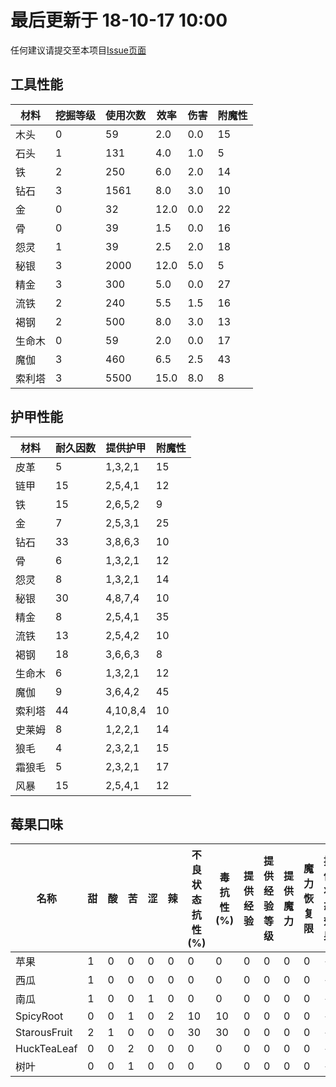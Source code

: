 # 最后更新于 18-10-17 10:00

任何建议请提交至本项目[Issue页面](https://github.com/351768593/MinecraftTheIrisiaContinent/issues)

## 工具性能

材料 | 挖掘等级 | 使用次数 | 效率 | 伤害 | 附魔性
-- | ---- | ---- | -- | -- | ---
木头 | 0 | 59 | 2.0 | 0.0 | 15
石头 | 1 | 131 | 4.0 | 1.0 | 5
铁 | 2 | 250 | 6.0 | 2.0 | 14
钻石 | 3 | 1561 | 8.0 | 3.0 | 10
金 | 0 | 32 | 12.0 | 0.0 | 22
骨 | 0 | 39 | 1.5 | 0.0 | 16
怨灵 | 1 | 39 | 2.5 | 2.0 | 18
秘银 | 3 | 2000 | 12.0 | 5.0 | 5
精金 | 3 | 300 | 5.0 | 0.0 | 27
流铁 | 2 | 240 | 5.5 | 1.5 | 16
褐钢 | 2 | 500 | 8.0 | 3.0 | 13
生命木 | 0 | 59 | 2.0 | 0.0 | 17
魔伽 | 3 | 460 | 6.5 | 2.5 | 43
索利塔 | 3 | 5500 | 15.0 | 8.0 | 8

## 护甲性能

材料 | 耐久因数 | 提供护甲 | 附魔性
-- | ---- | ---- | ---
皮革 | 5 | 1,3,2,1 | 15
链甲 | 15 | 2,5,4,1 | 12
铁 | 15 | 2,6,5,2 | 9
金 | 7 | 2,5,3,1 | 25
钻石 | 33 | 3,8,6,3 | 10
骨 | 6 | 1,3,2,1 | 12
怨灵 | 8 | 1,3,2,1 | 14
秘银 | 30 | 4,8,7,4 | 10
精金 | 8 | 2,5,4,1 | 35
流铁 | 13 | 2,5,4,2 | 10
褐钢 | 18 | 3,6,6,3 | 8
生命木 | 6 | 1,3,2,1 | 12
魔伽 | 9 | 3,6,4,2 | 45
索利塔 | 44 | 4,10,8,4 | 10
史莱姆 | 8 | 1,2,2,1 | 14
狼毛 | 4 | 2,3,2,1 | 15
霜狼毛 | 5 | 2,3,2,1 | 17
风暴 | 15 | 2,5,4,1 | 12

## 莓果口味

名称 | 甜 | 酸 | 苦 | 涩 | 辣 | 不良状态抗性(%) | 毒抗性(%) | 提供经验 | 提供经验等级 | 提供魔力 | 魔力恢复限 | 提供状态效果
-- | - | - | - | - | - | ------- | ---- | ---- | ------ | -- | ----- | ------
苹果 | 1 | 0 | 0 | 0 | 0 | 0 | 0 | 0 | 0 | 0 | 0 | -
西瓜 | 1 | 0 | 0 | 0 | 0 | 0 | 0 | 0 | 0 | 0 | 0 | -
南瓜 | 1 | 0 | 0 | 1 | 0 | 0 | 0 | 0 | 0 | 0 | 0 | -
SpicyRoot | 0 | 0 | 1 | 0 | 2 | 10 | 10 | 0 | 0 | 0 | 0 | -
StarousFruit | 2 | 1 | 0 | 0 | 0 | 30 | 30 | 0 | 0 | 0 | 0 | -
HuckTeaLeaf | 0 | 0 | 2 | 0 | 0 | 0 | 0 | 0 | 0 | 0 | 0 | -
树叶 | 0 | 0 | 1 | 0 | 0 | 0 | 0 | 0 | 0 | 0 | 0 | -